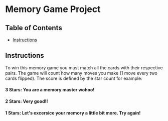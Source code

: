# Memory Game Project

## Table of Contents

* [Instructions](#instructions)

## Instructions

To win this memory game you must match all the cards with their respective pairs. The game will count how many moves you make (1 move every two cards flipped). The score is defined by the star count for example:
#### 3 Stars: You are a memory master wohoo!
#### 2 Stars: Very good!! 
#### 1 Stars: Let's excersice your memory a little bit more. Try again!


